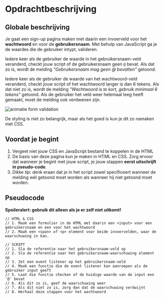 # Opdrachtbeschrijving

## Globale beschrijving
Je gaat een sign-up pagina maken met daarin een invoerveld voor het **wachtwoord** en voor de **gebruikersnaam**.
Met behulp van JavaScript ga je de waardes die de gebruiker intypt, valideren.

Iedere keer als de gebruiker de waarde in het gebruikersnaam-veld veranderd, checkt jouw script of de gebruikersnaam
geen `@` bevat. Als dat zo is, wordt de melding _"Gebruikersnaam mag geen @ bevatten"_ getoond.

Iedere keer als de gebruiker de waarde van het wachtwoord-veld veranderd, checkt jouw script of het wachtwoord
langer is dan 6 tekens. Als dat niet zo is, wordt de melding _"Wachtwoord is te kort, gebruik minimaal 6 tekens"_
getoond. Als de gebruiker het veld weer helemaal leeg heeft gemaakt, moet de melding ook verdwenen zijn.

![animatie form validation](assets/opdracht-form-validation.gif)

De styling is niet zo belangrijk, maar als het goed is kun je dit zo namaken met CSS.

## Voordat je begint
1. Vergeet niet jouw CSS en JavaScript bestand te koppelen in de HTML
2. De basis van deze pagina kun je maken in HTML en CSS. Zorg ervoor dat wanneer je begint met jouw script,
je jouw stappen **eerst uitschrijft in pseudo-code**.
3. _Dikke tip:_ denk eraan dat je in het script zowel specificeert wanneer de melding wél getoond moet worden als wanneer hij niet
getoond moet worden.
























## Pseudocode
**Spoileralert: gebruik dit alleen als je er zelf niet uitkomt!**
```
// HTML & CSS
// 1. Maak een formulier in de HTML met daarin een <input> voor een gebruikersnaam en een voor het wachtwoord
// 2. Maak een <span> of <p> element voor beide invoervelden, waar de waarschuwing in kan.

// SCRIPT
// 1. Sla de referentie naar het gebruikersnaam-veld op
// 2. Sla de referentie naar het gebruikersnaam-waarschuwing element op
// 3. Zet een event listener op het gebruikersnaam-veld
// 4. Maak een functie die de event listener kan aanroepen als de gebruiker input geeft
// 5. Laat die functie checken of de huidige waarde van de input een '@' bevat
// 6. Als dit zo is, geef de waarschuwing weer
// 7. Als dit niet zo is, zorg dan dat de waarschuwing verdwijnt
// 8. Herhaal deze stappen voor het wachtwoord
```
